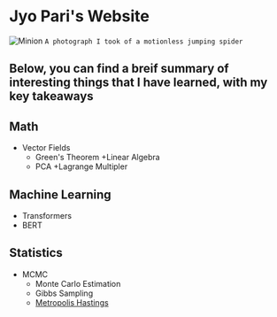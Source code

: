 # Jyo Pari's Website
![Minion](https://pbs.twimg.com/media/EbXgy3nX0AASpL2?format=jpg&name=large)
`A photograph I took of a motionless jumping spider`

## Below, you can find a breif summary of interesting things that I have learned, with my key takeaways

## Math 
+ Vector Fields
  - Green's Theorem 
+Linear Algebra
  - PCA
+Lagrange Multipler


## Machine Learning
+ Transformers
+ BERT

## Statistics
+ MCMC
  - Monte Carlo Estimation
  - Gibbs Sampling
  - [Metropolis Hastings](https://jyopari.github.io/MetropolisHastings)
  
 

